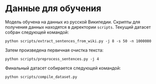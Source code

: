# Данные для обучения

Модель обучена на данных из русской Википедии. Скрипты для получения данных находятся в директории `scripts`. Текущий датасет собран следующей командой:
```shell
python scripts/extract_sentences_from_wiki.py -j 8 -s 50 -n 1000000
```
Затем произведена первичная очистка текста:
```shell
python scripts/preprocess_sentences.py -j 4
```
Финальный датасет собирается следующей командой:
```shell
python scripts/compile_dataset.py
```
